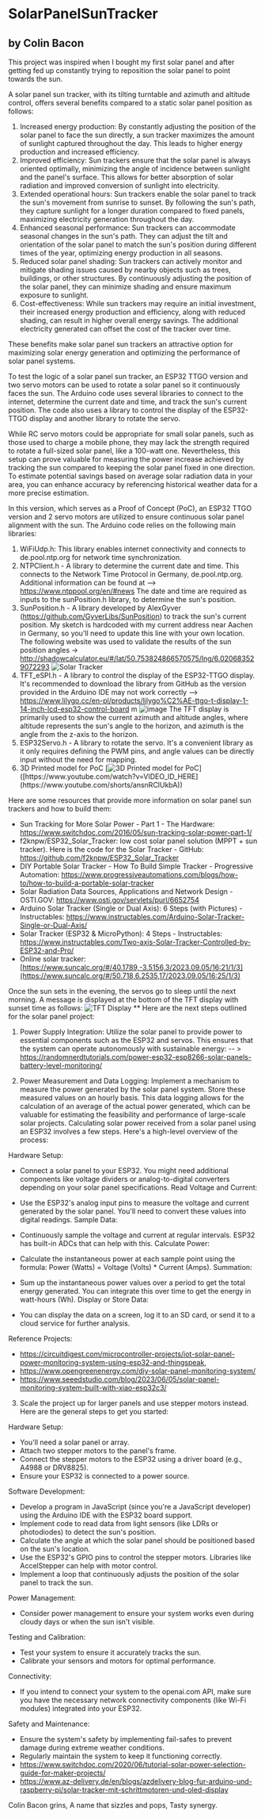# SolarPanelSunTracker 
## by Colin Bacon
This project was inspired when I bought my first solar panel and after getting fed up constantly trying to reposition the solar panel to point towards the sun.

A solar panel sun tracker, with its tilting turntable and azimuth and altitude control, offers several benefits compared to a static solar panel position as follows:

1. Increased energy production: By constantly adjusting the position of the solar panel to face the sun directly, a sun tracker maximizes the amount of sunlight captured throughout the day. This leads to higher energy production and increased efficiency.
2. Improved efficiency: Sun trackers ensure that the solar panel is always oriented optimally, minimizing the angle of incidence between sunlight and the panel's surface. This allows for better absorption of solar radiation and improved conversion of sunlight into electricity.
3. Extended operational hours: Sun trackers enable the solar panel to track the sun's movement from sunrise to sunset. By following the sun's path, they capture sunlight for a longer duration compared to fixed panels, maximizing electricity generation throughout the day.
4. Enhanced seasonal performance: Sun trackers can accommodate seasonal changes in the sun's path. They can adjust the tilt and orientation of the solar panel to match the sun's position during different times of the year, optimizing energy production in all seasons.
5. Reduced solar panel shading: Sun trackers can actively monitor and mitigate shading issues caused by nearby objects such as trees, buildings, or other structures. By continuously adjusting the position of the solar panel, they can minimize shading and ensure maximum exposure to sunlight.
6. Cost-effectiveness: While sun trackers may require an initial investment, their increased energy production and efficiency, along with reduced shading, can result in higher overall energy savings. The additional electricity generated can offset the cost of the tracker over time.

These benefits make solar panel sun trackers an attractive option for maximizing solar energy generation and optimizing the performance of solar panel systems.


To test the logic of a solar panel sun tracker, an ESP32 TTGO version and two servo motors can be used to rotate a solar panel so it continuously faces the sun. The Arduino code uses several libraries to connect to the internet, determine the current date and time, and track the sun's current position. The code also uses a library to control the display of the ESP32-TTGO display and another library to rotate the servo.

While RC servo motors could be appropriate for small solar panels, such as those used to charge a mobile phone, they may lack the strength required to rotate a full-sized solar panel, like a 100-watt one. Nevertheless, this setup can prove valuable for measuring the power increase achieved by tracking the sun compared to keeping the solar panel fixed in one direction. To estimate potential savings based on average solar radiation data in your area, you can enhance accuracy by referencing historical weather data for a more precise estimation.

In this version, which serves as a Proof of Concept (PoC), an ESP32 TTGO version and 2 servo motors are utilized to ensure continuous solar panel alignment with the sun. The Arduino code relies on the following main libraries:
1. WiFiUdp.h: This library enables internet connectivity and connects to de.pool.ntp.org for network time synchronization.
2. NTPClient.h - A library to determine the current date and time. This connects to the Network Time Protocol in Germany, de.pool.ntp.org. Additional information can be found at --> https://www.ntppool.org/en/#news  The date and time are required as inputs to the sunPosition.h library, to determine the sun's position. 
3. SunPosition.h - A library developed by AlexGyver (https://github.com/GyverLibs/SunPosition) to track the sun's current position. My sketch is hardcoded with my current address near Aachen in Germany, so you'll need to update this line with your own location. The following website was used to validate the results of the sun position angles -> http://shadowcalculator.eu/#/lat/50.753824866570575/lng/6.020683529072293
![Solar Tracker ](https://github.com/GyverLibs/SunPosition/blob/main/doc/angles.png)
4. TFT_eSPI.h - A library to control the display of the ESP32-TTGO display. It's recommended to download the library from GitHub as the version provided in the Arduino IDE may not work correctly --> https://www.lilygo.cc/en-pl/products/lilygo%C2%AE-ttgo-t-display-1-14-inch-lcd-esp32-control-board m ![image](https://github.com/thebacons/SolarPanelSunTracker/assets/77930793/a84007d6-6866-4f6d-b1e5-2f3624c783e1) The TFT display is primarily used to show the current azimuth and altitude angles, where altitude represents the sun's angle to the horizon, and azimuth is the angle from the z-axis to the horizon.
5. ESP32Servo.h - A library to rotate the servo. It's a convenient library as it only requires defining the PWM pins, and angle values can be directly input without the need for mapping.
6. 3D Printed model for PoC [![3D Printed model for PoC]([https://img.youtube.com/vi/VIDEO_ID_HERE/0.jpg](https://www.youtube.com/shorts/ansnRClUkbA))]([https://www.youtube.com/watch?v=VIDEO_ID_HERE](https://www.youtube.com/shorts/ansnRClUkbA))

Here are some resources that provide more information on solar panel sun trackers and how to build them:

- Sun Tracking for More Solar Power - Part 1 - The Hardware: https://www.switchdoc.com/2016/05/sun-tracking-solar-power-part-1/
- f2knpw/ESP32_Solar_Tracker: low cost solar panel solution (MPPT + sun tracker). Here is the code for the Solar Tracker - GitHub: https://github.com/f2knpw/ESP32_Solar_Tracker
- DIY Portable Solar Tracker - How To Build Simple Tracker - Progressive Automation: https://www.progressiveautomations.com/blogs/how-to/how-to-build-a-portable-solar-tracker
- Solar Radiation Data Sources, Applications and Network Design - OSTI.GOV: https://www.osti.gov/servlets/purl/6652754
- Arduino Solar Tracker (Single or Dual Axis): 6 Steps (with Pictures) - Instructables: https://www.instructables.com/Arduino-Solar-Tracker-Single-or-Dual-Axis/
- Solar Tracker (ESP32 & MicroPython): 4 Steps - Instructables: https://www.instructables.com/Two-axis-Solar-Tracker-Controlled-by-ESP32-and-Pro/
- Online solar tracker:  [https://www.suncalc.org/#/40.1789,-3.5156,3/2023.09.05/16:21/1/3](https://www.suncalc.org/#/50.718,6.2535,17/2023.09.05/16:25/1/3)

Once the sun sets in the evening, the servos go to sleep until the next morning. A message is displayed at the bottom of the TFT display with sunset time as follows: ![TFT Display](https://github.com/thebacons/SolarPanelSunTracker/blob/main/ESP32_TTGO_CurrentTime_SunPosition_ESPServo_V4/TFT%20Display_1.png)
** Here are the next steps outlined for the solar panel project:

1. Power Supply Integration: Utilize the solar panel to provide power to essential components such as the ESP32 and servos. This ensures that the system can operate autonomously with sustainable energy: -- > https://randomnerdtutorials.com/power-esp32-esp8266-solar-panels-battery-level-monitoring/

2. Power Measurement and Data Logging: Implement a mechanism to measure the power generated by the solar panel system. Store these measured values on an hourly basis. This data logging allows for the calculation of an average of the actual power generated, which can be valuable for estimating the feasibility and performance of large-scale solar projects. Calculating solar power received from a solar panel using an ESP32 involves a few steps. Here's a high-level overview of the process:

Hardware Setup:

- Connect a solar panel to your ESP32. You might need additional components like voltage dividers or analog-to-digital converters depending on your solar panel specifications.
Read Voltage and Current:

- Use the ESP32's analog input pins to measure the voltage and current generated by the solar panel. You'll need to convert these values into digital readings.
Sample Data:

- Continuously sample the voltage and current at regular intervals. ESP32 has built-in ADCs that can help with this.
Calculate Power:

- Calculate the instantaneous power at each sample point using the formula: Power (Watts) = Voltage (Volts) * Current (Amps).
Summation:

- Sum up the instantaneous power values over a period to get the total energy generated. You can integrate this over time to get the energy in watt-hours (Wh).
Display or Store Data:

- You can display the data on a screen, log it to an SD card, or send it to a cloud service for further analysis.

Reference Projects: 
- https://circuitdigest.com/microcontroller-projects/iot-solar-panel-power-monitoring-system-using-esp32-and-thingspeak, 
- https://www.opengreenenergy.com/diy-solar-panel-monitoring-system/
- https://www.seeedstudio.com/blog/2023/06/05/solar-panel-monitoring-system-built-with-xiao-esp32c3/

3. Scale the project up for larger panels and use stepper motors instead. Here are the general steps to get you started:

Hardware Setup:

- You'll need a solar panel or array.
- Attach two stepper motors to the panel's frame.
- Connect the stepper motors to the ESP32 using a driver board (e.g., A4988 or DRV8825).
- Ensure your ESP32 is connected to a power source.

Software Development:

- Develop a program in JavaScript (since you're a JavaScript developer) using the Arduino IDE with the ESP32 board support.
- Implement code to read data from light sensors (like LDRs or photodiodes) to detect the sun's position.
- Calculate the angle at which the solar panel should be positioned based on the sun's location.
- Use the ESP32's GPIO pins to control the stepper motors. Libraries like AccelStepper can help with motor control.
- Implement a loop that continuously adjusts the position of the solar panel to track the sun.

Power Management:
- Consider power management to ensure your system works even during cloudy days or when the sun isn't visible.

Testing and Calibration:
- Test your system to ensure it accurately tracks the sun.
- Calibrate your sensors and motors for optimal performance.

Connectivity:
- If you intend to connect your system to the openai.com API, make sure you have the necessary network connectivity components (like Wi-Fi modules) integrated into your ESP32.

Safety and Maintenance:
- Ensure the system's safety by implementing fail-safes to prevent damage during extreme weather conditions.
- Regularly maintain the system to keep it functioning correctly.
 - https://www.switchdoc.com/2020/06/tutorial-solar-power-selection-guide-for-maker-projects/
 - https://www.az-delivery.de/en/blogs/azdelivery-blog-fur-arduino-und-raspberry-pi/solar-tracker-mit-schrittmotoren-und-oled-display   



Colin Bacon grins,
A name that sizzles and pops,
Tasty synergy.
